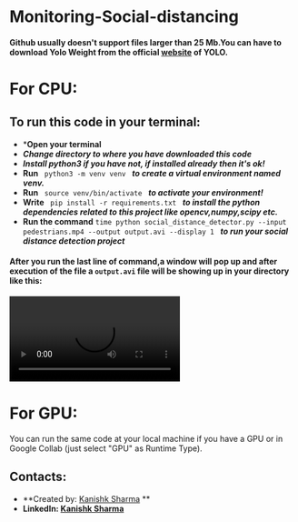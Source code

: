 # Monitoring-Social-distancing

#### Github usually doesn't support files larger than 25 Mb.You can have to download Yolo Weight from the official [website](https://pjreddie.com/darknet/yolo/) of YOLO.

# For CPU:

## To run this code in your terminal:
* ***Open your terminal**
* ***Change directory to where you have downloaded this code***
* ***Install python3 if you have not, if installed already then it's ok!***
* **Run**  `  python3 -m venv venv  ` ***to create a virtual environment named venv.***
* **Run**   `  source venv/bin/activate  ` 
***to activate your environment!***
* **Write**   `  pip install -r requirements.txt  ` 
***to install the python dependencies related to this project like opencv,numpy,scipy etc.***
* **Run the command** `time python social_distance_detector.py --input pedestrians.mp4 --output output.avi --display 1
` ***to run your social distance detection project***

#### After you run the last line of command,a window will pop up and after execution of the file a `output.avi` file will be showing up in your directory like this:
![Output avi file](https://github.com/kanishksh4rma/Monitoring-Social-Distancing--Using-Machine-Learning/blob/master/output_file.avi)

# For GPU:
You can run the same code at your local machine if you have a GPU or  in Google Collab (just select "GPU" as Runtime Type).

## Contacts:

* **Created by: [Kanishk Sharma](https://github.com/kanishksh4rma) **
* **LinkedIn: [Kanishk Sharma](https://www.linkedin.com/in/kanishksh4rma/)**
